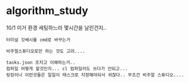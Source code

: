 # algorithm_study
10/1
    이거 환경 세팅하느라 몇시간을 날린건지..

    터미널 깃배시를 cmd로 바꾸는거

    비주얼스튜디오로만 하는 것도 고려....

    tasks.json 조지고 이해하는거..
    컴파일 어떻게 할것인지... cl 컴파일러도 쓰다가 안되고...
    링킹이나 이런것들은 일일이 태스크로 지정해야되서 귀찮다.. 무조건 비주얼 스튜디오....

